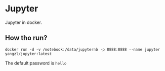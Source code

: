 # Jupyter

Jupyter in docker.

## How tho run?

```
docker run -d -v /notebook:/data/jupyternb -p 8888:8888 --name jupyter yangzl/jupyter:latest
```

The default password is `hello`